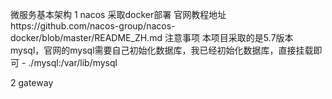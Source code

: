 微服务基本架构
1 nacos
  采取docker部署 官网教程地址https://github.com/nacos-group/nacos-docker/blob/master/README_ZH.md
  注意事项
  本项目采取的是5.7版本mysql，官网的mysql需要自己初始化数据库，我已经初始化数据库，直接挂载即可   - ./mysql:/var/lib/mysql

  
2 gateway
